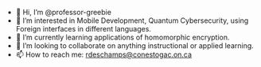 - 👋 Hi, I’m @professor-greebie
- 👀 I’m interested in Mobile Development, Quantum Cybersecurity, using Foreign interfaces in different languages.
- 🌱 I’m currently learning applications of homomorphic encryption.
- 💞️ I’m looking to collaborate on anything instructional or applied learning.
- 📫 How to reach me: rdeschamps@conestogac.on.ca

<!---
professor-greebie/professor-greebie is a ✨ special ✨ repository because its `README.md` (this file) appears on your GitHub profile.
You can click the Preview link to take a look at your changes.
--->

